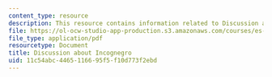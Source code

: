 ```yaml
---
content_type: resource
description: This resource contains information related to Discussion about Incognegro.
file: https://ol-ocw-studio-app-production.s3.amazonaws.com/courses/es-269-passing-flexibility-in-race-and-gender-spring-2009/11c54abc4465116695f5f10d773f2ebd_MITES_269S09_lec4_Class4.pdf
file_type: application/pdf
resourcetype: Document
title: Discussion about Incognegro
uid: 11c54abc-4465-1166-95f5-f10d773f2ebd
---
```

